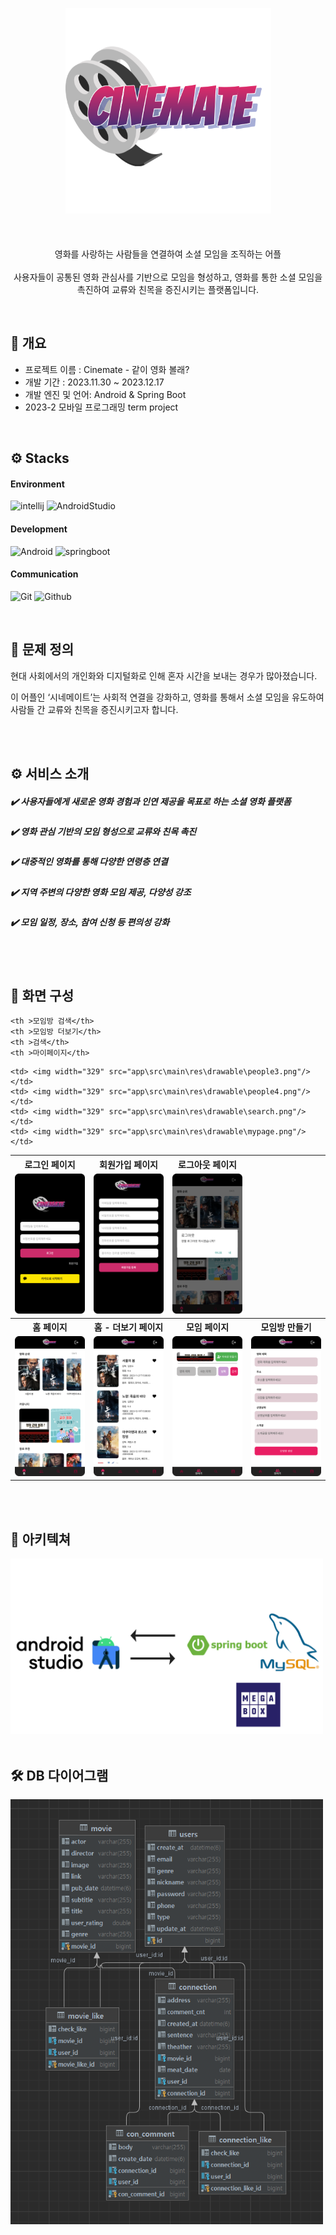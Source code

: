 
<head>
<link rel="preconnect" href="https://fonts.googleapis.com">
<link rel="preconnect" href="https://fonts.gstatic.com" crossorigin>
<link href="https://fonts.googleapis.com/css2?family=Nanum+Gothic+Coding&display=swap" rel="stylesheet">
</head>
<div id="header" align="center">

<img alt="image" src="app/src/main/res/drawable/cinemate_logo.png" width="329"/><br><br>

<font size=3></b></font><br>
영화를 사랑하는 사람들을 연결하여 소셜 모임을 조직하는 어플<br><br>
사용자들이 공통된 영화 관심사를 기반으로 모임을 형성하고, 영화를 통한 소셜 모임을 촉진하여 교류와 친목을 증진시키는 플랫폼입니다.


</div>

<br>


<div>
<h2>📌 개요 </h2>
<ul>
    <li>프로젝트 이름 : Cinemate  - 같이 영화 볼래? </li>
    <li>개발 기간 : 2023.11.30 ~ 2023.12.17</li> 
    <li>개발 엔진 및 언어: Android & Spring Boot</li>
    <li>2023-2 모바일 프로그래밍 term project</li>
</ul>
</div>

<br>

<div>
<h2>⚙ Stacks</h2>

<h4> Environment </h4>

![intellij](https://img.shields.io/badge/IntelliJ-000000.svg?style=for-the-badge&logo=intellij-idea&logoColor=white)
![AndroidStudio](https://img.shields.io/badge/Android%Studio-3DDC84.svg?style=for-the-badge&logo=android-studio&logoColor=white)

<h4> Development </h4>

![Android](https://img.shields.io/badge/Android-3DDC84?style=for-the-badge&logo=android&logoColor=white)
![springboot](https://img.shields.io/badge/springboot-6DB33F?style=for-the-badge&logo=Springboot&logoColor=white)

[//]: # (![]&#40;https://img.shields.io/badge/-?style=for-the-badge&logo=Strapi&logoColor=white&#41;)

[//]: # (![]&#40;https://img.shields.io/badge/-?style=for-the-badge&logo=Next.js&logoColor=white&#41;)

<h4> Communication </h4>

![Git](https://img.shields.io/badge/Git-F05032?style=for-the-badge&logo=Git&logoColor=white)
![Github](https://img.shields.io/badge/GitHub-181717?style=for-the-badge&logo=GitHub&logoColor=white)

</div>


<br>


<div>
<h2>🤔 문제 정의</h2>
<p>현대 사회에서의 개인화와 디지털화로 인해 혼자 시간을 보내는 경우가 많아졌습니다.</p>
<p>이 어플인 ‘시네메이트’는 사회적 연결을 강화하고, 영화를 통해서 소셜 모임을 유도하여 사람들 간 교류와 친목을 증진시키고자 합니다.</p>

</div>

<br>
<br>

<div>
<h2>⚙️ 서비스 소개</h2>

<h5> ✔️ 사용자들에게 새로운 영화 경험과 인연 제공을 목표로 하는 소셜 영화 플랫폼 </h5>

<h5> ✔️ 영화 관심 기반의 모임 형성으로 교류와 친목 촉진 </h5>

<h5> ️️️✔️ 대중적인 영화를 통해 다양한 연령층 연결 </h5>

<h5> ✔️ 지역 주변의 다양한 영화 모임 제공, 다양성 강조 </h5>

<h5> ✔️ 모임 일정, 장소, 참여 신청 등 편의성 강화 </h5>

</div>

<br>
<br>

<div>
<h2>📱 화면 구성</h2>
<table>
<tr>
    <th>로그인 페이지</th>
    <th>회원가입 페이지</th>
    <th>로그아웃 페이지</th>
</tr>
<tr align="center">
    <td> <img width="329" src="app\src\main\res\drawable\login.png"/></td>
    <td> <img width="329" src="app\src\main\res\drawable\signup.png"/></td>
    <td> <img width="329" src="app\src\main\res\drawable\logout.png"/></td>
</tr>
<tr>
    <th >홈 페이지</th>
    <th >홈 - 더보기 페이지</th>
    <th >모임 페이지</th>
    <th >모임방 만들기</th>
</tr>
<tr align="center">
    <td> <img width="329" src="app\src\main\res\drawable\home.png"/></td>
    <td> <img width="329" src="app\src\main\res\drawable\main_2.png"/></td>
    <td> <img width="329" src="app\src\main\res\drawable\people1.png"/></td>
    <td> <img width="329" src="app\src\main\res\drawable\people2.png"/></td>

</tr>
<tr>
 
    <th >모임방 검색</th>
    <th >모임방 더보기</th>
    <th >검색</th>
    <th >마이페이지</th>
</tr>
<tr align="center">
    
    <td> <img width="329" src="app\src\main\res\drawable\people3.png"/></td>
    <td> <img width="329" src="app\src\main\res\drawable\people4.png"/></td>
    <td> <img width="329" src="app\src\main\res\drawable\search.png"/></td>
    <td> <img width="329" src="app\src\main\res\drawable\mypage.png"/></td>
</tr>

</table>

</div>

<br>
<br>

<div>
<h2>🔎 아키텍쳐</h2>
<img width="500" alt="image02" src="app/src/main/res/drawable/cinemate_architecture.png">
</div>

<br>


<div>
<h2>🛠 DB 다이어그램</h2>
<img width="500" alt="image03" src="app/src/main/res/drawable/db_diagram.png">
</div>

<br>


